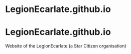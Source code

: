 # LegionEcarlate.github.io
# LegionEcarlate.github.io

Website of the LegionEcarlate (a Star Citizen organisation)
